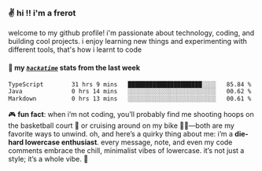 ### ✌️ hi !! i'm a frerot

welcome to my github profile! i'm passionate about technology, coding, and
building cool projects. i enjoy learning new things and experimenting with
different tools, that's how i learnt to code

#### 📡 my [_`hackatime`_](https://waka.hackclub.com/) stats from the last week

<!--START_SECTION:waka-->

```txt
TypeScript        31 hrs 9 mins   █████████████████████░░░░   85.84 %
Java              0 hrs 14 mins   ░░░░░░░░░░░░░░░░░░░░░░░░░   00.62 %
Markdown          0 hrs 13 mins   ░░░░░░░░░░░░░░░░░░░░░░░░░   00.61 %
```

<!--END_SECTION:waka-->

🎮 **fun fact**: when i’m not coding, you’ll probably find me shooting hoops on
the basketball court 🏀 or cruising around on my bike 🚴‍♂️—both are my favorite
ways to unwind. oh, and here’s a quirky thing about me: i’m a **die-hard
lowercase enthusiast**. every message, note, and even my code comments embrace
the chill, minimalist vibes of lowercase. it’s not just a style; it’s a whole
vibe. 🤘
